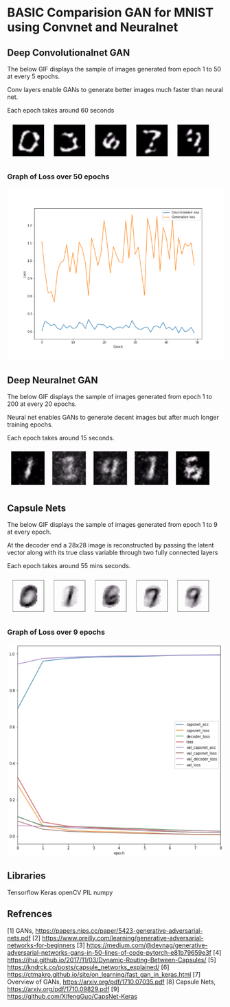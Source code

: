 # BASIC Comparision GAN for MNIST using Convnet and Neuralnet


## Deep Convolutionalnet GAN
The below GIF displays the sample of images generated from epoch 1 to 50 at every 5 epochs.

Conv layers enable GANs to generate better images much faster than neural net.

Each epoch takes around 60 seconds

![Images_generated_using_conv_net](/images/gan_cnn/digits/cnn_epoch_1_50.gif?raw=true "Images Generated using Conv Layers in GAN architecture")

### Graph of Loss over 50 epochs
![Graph1](/images/gan_cnn/conv_gan_loss.png?raw=true "Graph of the loss over 50 epochs")

## Deep Neuralnet GAN
The below GIF displays the sample of images generated from epoch 1 to 200 at every 20 epochs.

Neural net enables GANs to generate decent images but after much longer training epochs.

Each epoch takes around 15 seconds.

![Images_generated_using_conv_net](/images/gan_neuralnet/digits/gan_nn_epoch_1_to_200.gif?raw=true "Images Generated using NeuralNet Layers in GAN architecture")

## Capsule Nets
The below GIF displays the sample of images generated from epoch 1 to 9 at every epoch.

At the decoder end a 28x28 image is reconstructed by passing the latent vector along with its true class variable through two fully connected layers

Each epoch takes around 55 mins seconds.

![Images_generated_using_caps_net](/images/capsulenet/Selected/epochs.gif?raw=true "Images Generated using CapsNet")

### Graph of Loss over 9 epochs
![Graph3](/images/capsulenet/capsnet_graph.jpg?raw=true "Graph of the loss and accuracy over 9 epochs")

## Libraries
Tensorflow
Keras
openCV
PIL
numpy

## Refrences
[1] GANs, https://papers.nips.cc/paper/5423-generative-adversarial-nets.pdf
[2] https://www.oreilly.com/learning/generative-adversarial-networks-for-beginners
[3] https://medium.com/@devnag/generative-adversarial-networks-gans-in-50-lines-of-code-pytorch-e81b79659e3f
[4] https://jhui.github.io/2017/11/03/Dynamic-Routing-Between-Capsules/
[5] https://kndrck.co/posts/capsule_networks_explained/
[6] https://ctmakro.github.io/site/on_learning/fast_gan_in_keras.html
[7] Overview of GANs, https://arxiv.org/pdf/1710.07035.pdf
[8] Capsule Nets, https://arxiv.org/pdf/1710.09829.pdf
[9] https://github.com/XifengGuo/CapsNet-Keras


